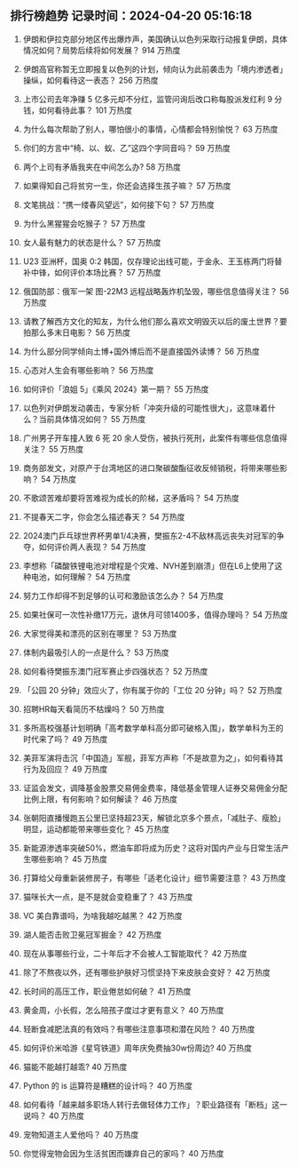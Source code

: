 
## 排行榜趋势 记录时间：2024-04-20 05:16:18
  
  1. 伊朗和伊拉克部分地区传出爆炸声，美国确认以色列采取行动报复伊朗，具体情况如何？局势后续将如何发展？ 914 万热度
    
  2. 伊朗高官称暂无立即报复以色列的计划，倾向认为此前袭击为「境内渗透者」操纵，如何看待这一表态？ 256 万热度
    
  3. 上市公司去年净赚 5 亿多元却不分红，监管问询后改口称每股派发红利 9 分钱，如何看待此事？ 101 万热度
    
  4. 为什么每次帮助了别人，哪怕很小的事情，心情都会特别愉悦？ 63 万热度
    
  5. 你们的方言中“椅、以、蚁、乙”这四个字同音吗？ 59 万热度
    
  6. 两个上司有矛盾我夹在中间怎么办? 58 万热度
    
  7. 如果得知自己将贫穷一生，你还会选择生孩子嘛？ 57 万热度
    
  8. 文笔挑战：“携一缕春风望远”，如何接下句？ 57 万热度
    
  9. 为什么黑猩猩会吃猴子？ 57 万热度
    
  10. 女人最有魅力的状态是什么？ 57 万热度
    
  11. U23 亚洲杯，国奥 0:2 韩国，仅存理论出线可能，于金永、王玉栋两门将替补中锋，如何评价本场比赛？ 57 万热度
    
  12. 俄国防部：俄军一架 图-22M3 远程战略轰炸机坠毁，哪些信息值得关注？ 56 万热度
    
  13. 请教了解西方文化的知友，为什么他们那么喜欢文明毁灭以后的废土世界？要拍那么多末日电影？ 56 万热度
    
  14. 为什么部分同学倾向土博+国外博后而不是直接国外读博？ 56 万热度
    
  15. 心态对人生会有哪些影响？ 56 万热度
    
  16. 如何评价「浪姐 5」《乘风 2024》第一期？ 55 万热度
    
  17. 以色列对伊朗发动袭击，专家分析「冲突升级的可能性很大」，这意味着什么？当前具体情况如何？ 55 万热度
    
  18. 广州男子开车撞人致 6 死 20 余人受伤，被执行死刑，此案件有哪些信息值得关注？ 55 万热度
    
  19. 商务部发文，对原产于台湾地区的进口聚碳酸酯征收反倾销税，将带来哪些影响？ 54 万热度
    
  20. 不歌颂苦难却要将苦难视为成长的阶梯，这矛盾吗？ 54 万热度
    
  21. 不提春天二字，你会怎么描述春天？ 54 万热度
    
  22. 2024澳门乒乓球世界杯男单1/4决赛，樊振东2-4不敌林高远丧失对冠军的争夺，如何评价两人表现？ 54 万热度
    
  23. 李想称「磷酸铁锂电池对增程是个灾难、NVH差到崩溃」但在L6上使用了这种电池，如何理解？ 54 万热度
    
  24. 努力工作却得不到足够的认可和激励该怎么办？ 54 万热度
    
  25. 如果社保可一次性补缴17万元，退休月可领1400多，值得办理吗？ 54 万热度
    
  26. 大家觉得美和漂亮的区别在哪里？ 53 万热度
    
  27. 体制内最吸引人的一点是什么？ 53 万热度
    
  28. 如何看待樊振东澳门冠军赛止步四强状态？ 52 万热度
    
  29. 「公园 20 分钟」效应火了，你有属于你的「工位 20 分钟」吗？ 52 万热度
    
  30. 招聘HR每天看简历不枯燥吗？ 50 万热度
    
  31. 多所高校强基计划明确「高考数学单科高分即可破格入围」，数学单科为王的时代来了吗？ 49 万热度
    
  32. 美菲军演将击沉「中国造」军舰，菲军方声称「不是故意为之」，如何看待其行为及回应？ 49 万热度
    
  33. 证监会发文，调降基金股票交易佣金费率，降低基金管理人证券交易佣金分配比例上限，有何影响？如何解读？ 46 万热度
    
  34. 张朝阳直播慢跑五公里已坚持超23天，解锁北京多个景点，「减肚子、瘦脸」明显，运动都能带来哪些变化？ 45 万热度
    
  35. 新能源渗透率突破50%，燃油车即将成为历史？这将对国内产业与日常生活产生哪些影响？ 45 万热度
    
  36. 打算给父母重新装修房子，有哪些「适老化设计」细节需要注意？ 43 万热度
    
  37. 猫咪长大一点，是不是就会变稳重了？ 43 万热度
    
  38. VC 美白靠谱吗，为啥我越吃越黑？ 42 万热度
    
  39. 湖人能否击败卫冕冠军掘金？ 42 万热度
    
  40. 现在从事哪些行业，二十年后才不会被人工智能取代？ 42 万热度
    
  41. 除了不熬夜以外，还有哪些护肤好习惯坚持下来皮肤会变好？ 42 万热度
    
  42. 长时间的高压工作，职业倦怠如何破？ 41 万热度
    
  43. 黄金周，小长假，怎么陪孩子度过才更有意义？ 40 万热度
    
  44. 轻断食减肥法真的有效吗？有哪些注意事项和潜在风险？ 40 万热度
    
  45. 如何评价米哈游《星穹铁道》周年庆免费抽30w份周边? 40 万热度
    
  46. 猫能不能越打越乖? 40 万热度
    
  47. Python 的 is 运算符是糟糕的设计吗？ 40 万热度
    
  48. 如何看待「越来越多职场人转行去做轻体力工作」？职业路径有「断档」这一说吗？ 40 万热度
    
  49. 宠物知道主人爱他吗？ 40 万热度
    
  50. 你觉得宠物会因为生活贫困而嫌弃自己的家吗？ 40 万热度
    